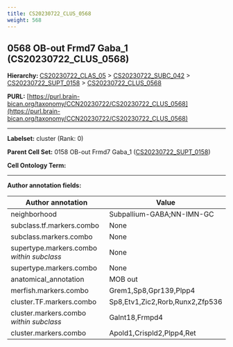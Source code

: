 ```yaml
---
title: CS20230722_CLUS_0568
weight: 568
---
```

## 0568 OB-out Frmd7 Gaba_1 (CS20230722_CLUS_0568)
<b>Hierarchy: </b>
[CS20230722_CLAS_05](../CS20230722_CLAS_05) >
[CS20230722_SUBC_042](../CS20230722_SUBC_042) >
[CS20230722_SUPT_0158](../CS20230722_SUPT_0158) >
[CS20230722_CLUS_0568](../CS20230722_CLUS_0568)

**PURL:** [https://purl.brain-bican.org/taxonomy/CCN20230722/CS20230722_CLUS_0568](https://purl.brain-bican.org/taxonomy/CCN20230722/CS20230722_CLUS_0568)

---


**Labelset:** cluster (Rank: 0)

**Parent Cell Set:** 0158 OB-out Frmd7 Gaba_1 ([CS20230722_SUPT_0158](../CS20230722_SUPT_0158))



**Cell Ontology Term:** 

[MARKER GENES.]: #


---

[TRANSFERRED ANNOTATIONS.]: #


[AUTHOR ANNOTATION FIELDS.]: #


**Author annotation fields:**

| Author annotation | Value |
|-------------------|-------|
|neighborhood|Subpallium-GABA;NN-IMN-GC|
|subclass.tf.markers.combo|None|
|subclass.markers.combo|None|
|supertype.markers.combo _within subclass_|None|
|supertype.markers.combo|None|
|anatomical_annotation|MOB out|
|merfish.markers.combo|Grem1,Sp8,Gpr139,Plpp4|
|cluster.TF.markers.combo|Sp8,Etv1,Zic2,Rorb,Runx2,Zfp536|
|cluster.markers.combo _within subclass_|Galnt18,Frmpd4|
|cluster.markers.combo|Apold1,Crispld2,Plpp4,Ret|
